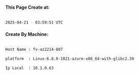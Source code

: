 
   
#### This Page Create at:

```bash

2025-04-21 - 03:59:51 UTC

```

#### Create By Machine:

```bash

Host Name : fv-az2214-807

platform  : Linux-6.8.0-1021-azure-x86_64-with-glibc2.39

Ip Local  : 10.1.0.63

```

